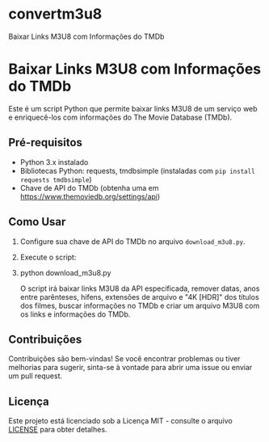 # convertm3u8
Baixar Links M3U8 com Informações do TMDb

# Baixar Links M3U8 com Informações do TMDb

Este é um script Python que permite baixar links M3U8 de um serviço web e enriquecê-los com informações do The Movie Database (TMDb).

## Pré-requisitos

- Python 3.x instalado
- Bibliotecas Python: requests, tmdbsimple (instaladas com `pip install requests tmdbsimple`)
- Chave de API do TMDb (obtenha uma em https://www.themoviedb.org/settings/api)

## Como Usar

1. Configure sua chave de API do TMDb no arquivo `download_m3u8.py`.

2. Execute o script:

3. python download_m3u8.py


    O script irá baixar links M3U8 da API especificada, remover datas, anos entre parênteses, hífens, extensões de arquivo e "4K [HDR]" dos títulos dos filmes, buscar informações no TMDb e criar um arquivo M3U8 com os links e informações do TMDb.

## Contribuições

Contribuições são bem-vindas! Se você encontrar problemas ou tiver melhorias para sugerir, sinta-se à vontade para abrir uma issue ou enviar um pull request.

## Licença

Este projeto está licenciado sob a Licença MIT - consulte o arquivo [LICENSE](LICENSE) para obter detalhes.
